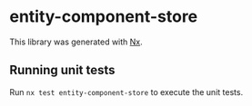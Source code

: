 # entity-component-store

This library was generated with [Nx](https://nx.dev).

## Running unit tests

Run `nx test entity-component-store` to execute the unit tests.
